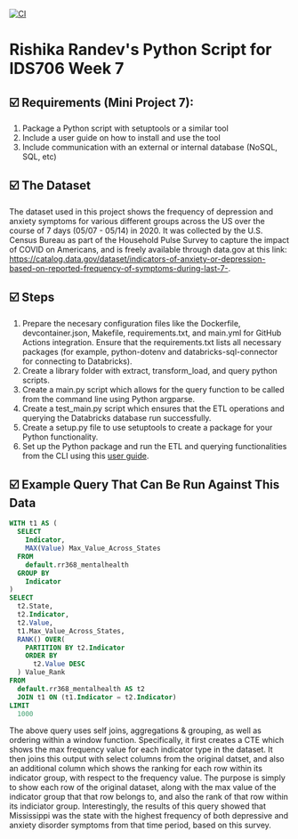[![CI](https://github.com/nogibjj/Rishika_Randev_Mini_7/actions/workflows/cicd.yml/badge.svg)](https://github.com/nogibjj/Rishika_Randev_Mini_7/actions/workflows/cicd.yml)
# Rishika Randev's Python Script for IDS706 Week 7

## ☑️ Requirements (Mini Project 7):
1. Package a Python script with setuptools or a similar tool
2. Include a user guide on how to install and use the tool
3. Include communication with an external or internal database (NoSQL, SQL, etc)

## ☑️ The Dataset
The dataset used in this project shows the frequency of depression and anxiety symptoms for various different groups across the US over the course of 7 days (05/07 - 05/14) in 2020. It was collected by the U.S. Census Bureau as part of the Household Pulse Survey to capture the impact of COVID on Americans, and is freely available through data.gov at this link: https://catalog.data.gov/dataset/indicators-of-anxiety-or-depression-based-on-reported-frequency-of-symptoms-during-last-7-.

## ☑️ Steps
1. Prepare the necesary configuration files like the Dockerfile, devcontainer.json, Makefile, requirements.txt, and main.yml for GitHub Actions integration. Ensure that the requirements.txt lists all necessary packages (for example, python-dotenv and databricks-sql-connector for connecting to Databricks).
2. Create a library folder with extract, transform_load, and query python scripts.
3. Create a main.py script which allows for the query function to be called from the command line using Python argparse. 
4. Create a test_main.py script which ensures that the ETL operations and querying the Databricks database run successfully.
5. Create a setup.py file to use setuptools to create a package for your Python functionality.
6. Set up the Python package and run the ETL and querying functionalities from the CLI using this [user guide](https://github.com/nogibjj/Rishika_Randev_Mini_7/blob/da0c6b8830cab6581616011d7ec3befd41e416e3/User%20Guide.md).

## ☑️ Example Query That Can Be Run Against This Data

```sql
WITH t1 AS (
  SELECT
    Indicator,
    MAX(Value) Max_Value_Across_States
  FROM
    default.rr368_mentalhealth
  GROUP BY
    Indicator
)
SELECT
  t2.State,
  t2.Indicator,
  t2.Value,
  t1.Max_Value_Across_States,
  RANK() OVER(
    PARTITION BY t2.Indicator
    ORDER BY
      t2.Value DESC
  ) Value_Rank
FROM
  default.rr368_mentalhealth AS t2
  JOIN t1 ON (t1.Indicator = t2.Indicator)
LIMIT
  1000
```
The above query uses self joins, aggregations & grouping, as well as ordering within a window function. Specifically, it first creates a CTE which shows the max frequency value for each indicator type in the dataset. It then joins this output with select columns from the original datset, and also an additional column which shows the ranking for each row within its indicator group, with respect to the frequency value. The purpose is simply to show each row of the original dataset, along with the max value of the indicator group that that row belongs to, and also the rank of that row within its indiciator group. Interestingly, the results of this query showed that Mississippi was the state with the highest frequency of both depressive and anxiety disorder symptoms from that time period, based on this survey.
